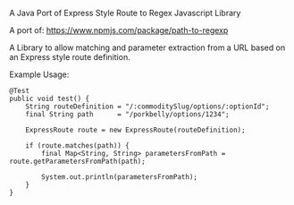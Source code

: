 A Java Port of Express Style Route to Regex Javascript Library

A port of: https://www.npmjs.com/package/path-to-regexp

A Library to allow matching and parameter extraction from a URL based on an Express style route definition.

Example Usage:

```
@Test
public void test() {
    String routeDefinition = "/:commoditySlug/options/:optionId";
    final String path      = "/porkbelly/options/1234";

    ExpressRoute route = new ExpressRoute(routeDefinition);
    
    if (route.matches(path)) {
        final Map<String, String> parametersFromPath = route.getParametersFromPath(path);

        System.out.println(parametersFromPath);
    }
}
```
